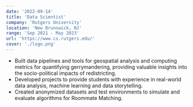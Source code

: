 ```yaml
---
date: '2022-09-14'
title: 'Data Scientist'
company: 'Rutgers University'
location: 'New Brunswick, NJ'
range: 'Sep 2021 - May 2023'
url: 'https://www.cs.rutgers.edu/'
cover: './logo.png'
---
```


-	Built data pipelines and tools for geospatial analysis and computing metrics for quantifying gerrymandering, providing valuable insights into the socio-political impacts of redistricting.
-	Developed projects to provide students with experience in real-world data analysis, machine learning and data storytelling.
-	Created anonymized datasets and test environments to simulate and evaluate algorithms for Roommate Matching.
